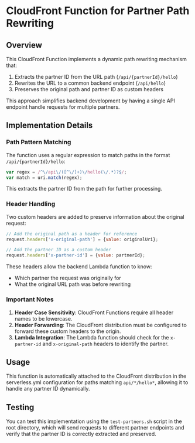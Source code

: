 # CloudFront Function for Partner Path Rewriting

## Overview

This CloudFront Function implements a dynamic path rewriting mechanism that:

1. Extracts the partner ID from the URL path (`/api/{partnerId}/hello`)
2. Rewrites the URL to a common backend endpoint (`/api/hello`)
3. Preserves the original path and partner ID as custom headers

This approach simplifies backend development by having a single API endpoint handle requests for multiple partners.

## Implementation Details

### Path Pattern Matching

The function uses a regular expression to match paths in the format `/api/{partnerId}/hello`:

```javascript
var regex = /^\/api\/([^\/]+)\/hello(\/.*)?$/;
var match = uri.match(regex);
```

This extracts the partner ID from the path for further processing.

### Header Handling

Two custom headers are added to preserve information about the original request:

```javascript
// Add the original path as a header for reference
request.headers['x-original-path'] = {value: originalUri};

// Add the partner ID as a custom header
request.headers['x-partner-id'] = {value: partnerId};
```

These headers allow the backend Lambda function to know:
- Which partner the request was originally for
- What the original URL path was before rewriting

### Important Notes

1. **Header Case Sensitivity**: CloudFront Functions require all header names to be lowercase.
2. **Header Forwarding**: The CloudFront distribution must be configured to forward these custom headers to the origin.
3. **Lambda Integration**: The Lambda function should check for the `x-partner-id` and `x-original-path` headers to identify the partner.

## Usage

This function is automatically attached to the CloudFront distribution in the serverless.yml configuration for paths matching `api/*/hello*`, allowing it to handle any partner ID dynamically.

## Testing

You can test this implementation using the `test-partners.sh` script in the root directory, which will send requests to different partner endpoints and verify that the partner ID is correctly extracted and preserved. 